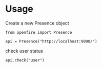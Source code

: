 Usage
===============

Create a new Presence object

	from openfire import Presence

	api = Presence("http://localhost:9090/")

check user status

	api.check("user")
